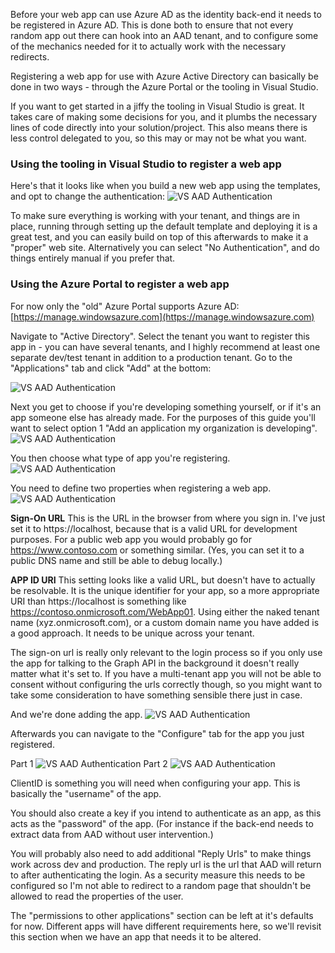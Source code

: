 ﻿<properties
	pageTitle="Register Web App"
	description="How to register a web app in Azure AD."
	slug="registerwebapp"
    order="200"
	keywords="Azure AD, AAD, Integration, Identity, Web App, AAD App Registration"
/>

Before your web app can use Azure AD as the identity back-end it needs to be registered in Azure AD. This is done both to ensure that not every random app out there can hook into an AAD tenant, and to configure some of the mechanics needed for it to actually work with the necessary redirects.

Registering a web app for use with Azure Active Directory can basically be done in two ways - through the Azure Portal or the tooling in Visual Studio.

If you want to get started in a jiffy the tooling in Visual Studio is great. It takes care of making some decisions for you, and it plumbs the necessary lines of code directly into your solution/project. This also means there is less control delegated to you, so this may or may not be what you want.

### Using the tooling in Visual Studio to register a web app ###
Here's that it looks like when you build a new web app using the templates, and opt to change the authentication:
![VS AAD Authentication](_assets/AAD_Register_WebApp_01.PNG)

To make sure everything is working with your tenant, and things are in place, running through setting up the default template and deploying it is a great test, and you can easily build on top of this afterwards to make it a "proper" web site. Alternatively you can select "No Authentication", and do things entirely manual if you prefer that.

### Using the Azure Portal to register a web app ###
For now only the "old" Azure Portal supports Azure AD:
[https://manage.windowsazure.com](https://manage.windowsazure.com)

Navigate to "Active Directory". Select the tenant you want to register this app in - you can have several tenants, and I highly recommend at least one separate dev/test tenant in addition to a production tenant.
Go to the "Applications" tab and click "Add" at the bottom: 

![VS AAD Authentication](_assets/AAD_Register_WebApp_02.PNG)

Next you get to choose if you're developing something yourself, or if it's an app someone else has already made. For the purposes of this guide you'll want to select option 1 "Add an application my organization is developing".
![VS AAD Authentication](_assets/AAD_Register_WebApp_03.PNG)

You then choose what type of app you're registering.
![VS AAD Authentication](_assets/AAD_Register_WebApp_04.PNG)

You need to define two properties when registering a web app.
![VS AAD Authentication](_assets/AAD_Register_WebApp_05.PNG)

**Sign-On URL**
This is the URL in the browser from where you sign in. I've just set it to https://localhost, because that is a valid URL for development purposes. For a public web app you would probably go for https://www.contoso.com or something similar. (Yes, you can set it to a public DNS name and still be able to debug locally.)

**APP ID URI**
This setting looks like a valid URL, but doesn't have to actually be resolvable. It is the unique identifier for your app, so a more appropriate URI than https://localhost is something like https://contoso.onmicrosoft.com/WebApp01. Using either the naked tenant name (xyz.onmicrosoft.com), or a custom domain name you have added is a good approach. It needs to be unique across your tenant.

The sign-on url is really only relevant to the login process so if you only use the app for talking to the Graph API in the background it doesn't really matter what it's set to. If you have a multi-tenant app you will not be able to consent without configuring the urls correctly though, so you might want to take some consideration to have something sensible there just in case.

And we're done adding the app.
![VS AAD Authentication](_assets/AAD_Register_WebApp_06.PNG)

Afterwards you can navigate to the "Configure" tab for the app you just registered.

Part 1
![VS AAD Authentication](_assets/AAD_Register_WebApp_07.PNG)
Part 2
![VS AAD Authentication](_assets/AAD_Register_WebApp_08.PNG)

ClientID is something you will need when configuring your app. This is basically the "username" of the app.

You should also create a key if you intend to authenticate as an app, as this acts as the "password" of the app. (For instance if the back-end needs to extract data from AAD without user intervention.)

You will probably also need to add additional "Reply Urls" to make things work across dev and production. The reply url is the url that AAD will return to after authenticating the login. As a security measure this needs to be configured so I'm not able to redirect to a random page that shouldn't be allowed to read the properties of the user.

The "permissions to other applications" section can be left at it's defaults for now. Different apps will have different requirements here, so we'll revisit this section when we have an app that needs it to be altered.